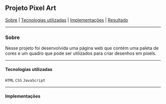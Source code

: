 ## Projeto Pixel Art

[Sobre](#sobre) | [Tecnologias utilizadas](#tecnologias-utilizadas) | [Implementações](#implementações) | [Resultado](#resultado)

---

### Sobre

Nesse projeto foi desenvolvida uma página web que contém uma paleta de cores e um quadro que pode ser utilizados para criar desenhos em pixels.

---

#### Tecnologias utilizadas

`HTML`
`CSS`
`JavaScript`

---

#### Implementações
